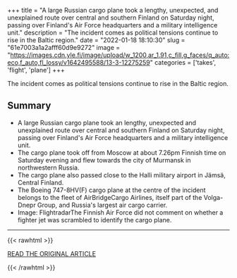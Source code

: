 +++
title = "A large Russian cargo plane took a lengthy, unexpected, and unexplained route over central and southern Finland on Saturday night, passing over Finland's Air Force headquarters and a military intelligence unit."
description = "The incident comes as political tensions continue to rise in the Baltic region."
date = "2022-01-18 18:10:30"
slug = "61e7003a1a2afff60d9e9272"
image = "https://images.cdn.yle.fi/image/upload/w_1200,ar_1.91,c_fill,g_faces/q_auto:eco,f_auto,fl_lossy/v1642495588/13-3-12275259"
categories = ['takes', 'flight', 'plane']
+++

The incident comes as political tensions continue to rise in the Baltic region.

## Summary

- A large Russian cargo plane took an lengthy, unexpected and unexplained route over central and southern Finland on Saturday night, passing over Finland's Air Force headquarters and a military intelligence unit.
- The cargo plane took off from Moscow at about 7.26pm Finnish time on Saturday evening and flew towards the city of Murmansk in northwestern Russia.
- The cargo plane also passed close to the Halli military airport in Jämsä, Central Finland.
- The Boeing 747-8HV(F) cargo plane at the centre of the incident belongs to the fleet of AirBridgeCargo Airlines, itself part of the Volga-Dnepr Group, and Russia's largest air cargo carrier.
- Image: FlightradarThe Finnish Air Force did not comment on whether a fighter jet was scrambled to identify the cargo plane.

---

{{< rawhtml >}}
  <p class="article-category">
    <a target="_blank" href="https://yle.fi/news/3-12275191">READ THE ORIGINAL ARTICLE</a>
  </p>
{{< /rawhtml >}}
